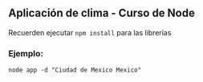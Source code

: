 ## Aplicación de clima - Curso de Node

Recuerden ejecutar ``` npm install ``` para las librerías

### Ejemplo:
```
node app -d "Ciudad de Mexico Mexico"
```